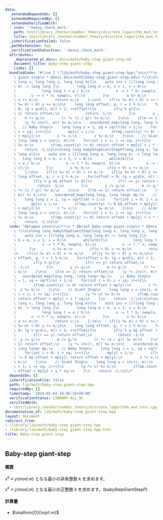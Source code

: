 ```yaml
---
data:
  _extendedDependsOn: []
  _extendedRequiredBy: []
  _extendedVerifiedWith:
  - icon: ':heavy_check_mark:'
    path: test/library_checker/number_theory/discrete_logarithm_mod.test.cpp
    title: test/library_checker/number_theory/discrete_logarithm_mod.test.cpp
  _isVerificationFailed: false
  _pathExtension: hpp
  _verificationStatusIcon: ':heavy_check_mark:'
  attributes:
    _deprecated_at_docs: docs/math/baby-step_giant-step.md
    document_title: Baby-step giant-step
    links: []
  bundledCode: "#line 2 \"lib/math/baby-step_giant-step.hpp\"\n\n/**\n * @brief Baby-step\
    \ giant-step\n * @docs docs/math/baby-step_giant-step.md\n */\n\nlong long babyStepGiantStep(long\
    \ long x, long long y, long long m){\n    auto inv = [](long long a, long long\
    \ m) -> long long {\n        long long b = m, u = 1, v = 0;\n        while(b){\n\
    \            long long t = a / b;\n            a -= t * b; swap(a, b);\n     \
    \       u -= t * v; swap(u, v);\n        }\n        u %= m;\n        if(u < 0)\
    \ u += m;\n        return u;\n    };\n\n    if((x %= m) < 0) x += m;\n    if((y\
    \ %= m) < 0) y += m;\n\n    long long offset, g, r = 1 % m;\n    for(offset =\
    \ 0; (g = gcd(x, m)) > 1; ++offset){\n        if(y % g){\n            if(r ==\
    \ y) return offset;\n            return -1;\n        }\n        y /= g;\n    \
    \    m /= g;\n        (r *= (x / g)) %= m;\n    }\n\n    if(m == 1) return offset;\n\
    \    (y *= inv(r, m)) %= m;\n\n    unordered_map<long long, long long> mp;\n \
    \   // Baby Step\n    long long z = 1, sq = sqrtl(m) + 1;\n    for(int i = 0;\
    \ i < sq; i++){\n        mp[z] = i;\n        if(mp.count(y) != 0) return offset\
    \ + mp[y];\n        z *= x;\n        z %= m;\n    }\n\n    // Giant Step\n   \
    \ long long u = inv(z, m);\n    for(int i = 1; i <= sq; i++){\n        (y *= u)\
    \ %= m;\n        if(mp.count(y) != 0) return offset + mp[y] + i * sq;\n    }\n\
    \    return -1;\n}\n\nlong long babyStepGiantStepP(long long x, long long y, long\
    \ long m){\n    auto inv = [](long long a, long long m) -> long long {\n     \
    \   long long b = m, u = 1, v = 0;\n        while(b){\n            long long t\
    \ = a / b;\n            a -= t * b; swap(a, b);\n            u -= t * v; swap(u,\
    \ v);\n        }\n        u %= m;\n        if(u < 0) u += m;\n        return u;\n\
    \    };\n\n    if((x %= m) < 0) x += m;\n    if((y %= m) < 0) y += m;\n\n    long\
    \ long offset, g, r = 1 % m;\n    for(offset = 0; (g = gcd(x, m)) > 1; ++offset){\n\
    \        if(y % g && offset != 0){\n            if(r == y) return offset;\n  \
    \          return -1;\n        }\n        y /= g;\n        m /= g;\n        (r\
    \ *= (x / g)) %= m;\n    }\n\n    if(m == 1) return offset;\n    (y *= inv(r,\
    \ m)) %= m;\n\n    unordered_map<long long, long long> mp;\n    // Baby Step\n\
    \    long long z = 1, sq = sqrtl(m) + 1;\n    for(int i = 0; i < sq; i++){\n \
    \       mp[z] = i;\n        if(mp.count(y) != 0 && offset + mp[y]) return offset\
    \ + mp[y];\n        z *= x;\n        z %= m;\n    }\n\n    // Giant Step\n   \
    \ long long u = inv(z, m);\n    for(int i = 1; i <= sq; i++){\n        (y *= u)\
    \ %= m;\n        if(mp.count(y) != 0) return offset + mp[y] + i * sq;\n    }\n\
    \    return -1;\n}\n"
  code: "#pragma once\n\n/**\n * @brief Baby-step giant-step\n * @docs docs/math/baby-step_giant-step.md\n\
    \ */\n\nlong long babyStepGiantStep(long long x, long long y, long long m){\n\
    \    auto inv = [](long long a, long long m) -> long long {\n        long long\
    \ b = m, u = 1, v = 0;\n        while(b){\n            long long t = a / b;\n\
    \            a -= t * b; swap(a, b);\n            u -= t * v; swap(u, v);\n  \
    \      }\n        u %= m;\n        if(u < 0) u += m;\n        return u;\n    };\n\
    \n    if((x %= m) < 0) x += m;\n    if((y %= m) < 0) y += m;\n\n    long long\
    \ offset, g, r = 1 % m;\n    for(offset = 0; (g = gcd(x, m)) > 1; ++offset){\n\
    \        if(y % g){\n            if(r == y) return offset;\n            return\
    \ -1;\n        }\n        y /= g;\n        m /= g;\n        (r *= (x / g)) %=\
    \ m;\n    }\n\n    if(m == 1) return offset;\n    (y *= inv(r, m)) %= m;\n\n \
    \   unordered_map<long long, long long> mp;\n    // Baby Step\n    long long z\
    \ = 1, sq = sqrtl(m) + 1;\n    for(int i = 0; i < sq; i++){\n        mp[z] = i;\n\
    \        if(mp.count(y) != 0) return offset + mp[y];\n        z *= x;\n      \
    \  z %= m;\n    }\n\n    // Giant Step\n    long long u = inv(z, m);\n    for(int\
    \ i = 1; i <= sq; i++){\n        (y *= u) %= m;\n        if(mp.count(y) != 0)\
    \ return offset + mp[y] + i * sq;\n    }\n    return -1;\n}\n\nlong long babyStepGiantStepP(long\
    \ long x, long long y, long long m){\n    auto inv = [](long long a, long long\
    \ m) -> long long {\n        long long b = m, u = 1, v = 0;\n        while(b){\n\
    \            long long t = a / b;\n            a -= t * b; swap(a, b);\n     \
    \       u -= t * v; swap(u, v);\n        }\n        u %= m;\n        if(u < 0)\
    \ u += m;\n        return u;\n    };\n\n    if((x %= m) < 0) x += m;\n    if((y\
    \ %= m) < 0) y += m;\n\n    long long offset, g, r = 1 % m;\n    for(offset =\
    \ 0; (g = gcd(x, m)) > 1; ++offset){\n        if(y % g && offset != 0){\n    \
    \        if(r == y) return offset;\n            return -1;\n        }\n      \
    \  y /= g;\n        m /= g;\n        (r *= (x / g)) %= m;\n    }\n\n    if(m ==\
    \ 1) return offset;\n    (y *= inv(r, m)) %= m;\n\n    unordered_map<long long,\
    \ long long> mp;\n    // Baby Step\n    long long z = 1, sq = sqrtl(m) + 1;\n\
    \    for(int i = 0; i < sq; i++){\n        mp[z] = i;\n        if(mp.count(y)\
    \ != 0 && offset + mp[y]) return offset + mp[y];\n        z *= x;\n        z %=\
    \ m;\n    }\n\n    // Giant Step\n    long long u = inv(z, m);\n    for(int i\
    \ = 1; i <= sq; i++){\n        (y *= u) %= m;\n        if(mp.count(y) != 0) return\
    \ offset + mp[y] + i * sq;\n    }\n    return -1;\n}\n"
  dependsOn: []
  isVerificationFile: false
  path: lib/math/baby-step_giant-step.hpp
  requiredBy: []
  timestamp: '2024-05-04 18:06:16+09:00'
  verificationStatus: LIBRARY_ALL_AC
  verifiedWith:
  - test/library_checker/number_theory/discrete_logarithm_mod.test.cpp
documentation_of: lib/math/baby-step_giant-step.hpp
layout: document
redirect_from:
- /library/lib/math/baby-step_giant-step.hpp
- /library/lib/math/baby-step_giant-step.hpp.html
title: Baby-step giant-step
---
```

## Baby-step giant-step

#### 概要

$x^k ≡ y (mod. m)$ となる最小の非負整数 $k$ を求めます。

$x^k ≡ y (mod. m)$ となる最小の正整数 $k$ を求めます。(babyStepGiantStepP)

#### 計算量

- $\mathrm{O}(\sqrt m)$